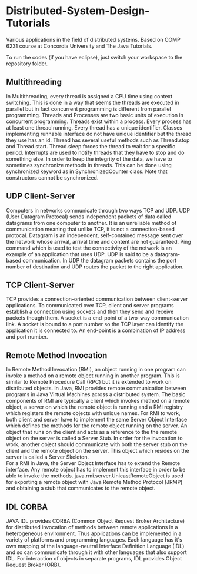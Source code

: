 Distributed-System-Design-Tutorials
===================================

Various applications in the field of distributed systems.
Based on COMP 6231 course at Concordia University and The Java Tutorials.

To run the codes (if you have eclipse), just switch your workspace to the repository folder.

Multithreading
--------------

In Multithreading, every thread is assigned a CPU time using context switching.
This is done in a way that seems the threads are executed in parallel but in fact 
concurrent programming is different from parallel programming.
Threads and Processes are two basic units of execution in concurrent programming.
Threads exist within a process. Every process has at least one thread running.
Every thread has a unique identifier. Classes implementing runnable interface do not have
unique identifier but the thread they use has an id.
Thread has several useful methods such as Thread.stop and Thread.start.
Thread.sleep forces the thread to wait for a specific period.
Interrupts are used to notify threads that they have to stop and do something else.
In order to keep the integrity of the data, we have to sometimes synchronize methods in threads.
This can be done using synchronized keyword as in SynchronizedCounter class. 
Note that constructors cannot be synchronized.

UDP Client-Server
-----------------

Computers in networks communicate through two ways TCP and UDP.
UDP (User Datagram Protocal) sends independent packets of data called datagrams from one
computer to another. It is an unreliable method of communication meaning that unlike TCP,
it is not a connection-based protocal. 
Datagram is an independent, self-contained message sent over the network whose arrival,
arrival time and content are not guaranteed.
Ping command which is used to test the connectivity of the network is an example of an 
application that uses UDP. UDP is said to be a datagram-based communication. In UDP the 
datagram packets contains the port number of destination and UDP routes the packet to the
right application.

TCP Client-Server
-----------------

TCP provides a connection-oriented communication between client-server applications.
To communicated over TCP, client and server programs establish a connection using sockets
and then they send and receive packets though them. A socket is a end-point of a two-way
communication link. A socket is bound to a port number so the TCP layer can identify the
application it is connected to. An end-point is a combination of IP address and port number.

Remote Method Invocation
------------------------

In Remote Method Invocation (RMI), an object running in one program can invoke a method on a remote object running in another program. This is
similar to Remote Procedure Call (RPC) but it is extended to work on distributed objects. In Java, RMI provides remote communication
between programs in Java Virtual Machines across a distributed system. 
The basic components of RMI are typically a client which invokes method on a remote object, a server on which the remote object is running
and a RMI registry which registers the remote objects with unique names. For RMI to work, both client and server have to implement the
same Server Object Interface which defines the methods for the remote object running on the server. An object that runs on the client and
acts as a reference to the the remote object on the server is called a Server Stub. In order for the invocation to work, another object should
communicate with both the server stub on the client and the remote object on the server. This object which resides on the server is called
a Server Skeleton.      
For a RMI in Java, the Server Object Interface has to extend the Remote interface. Any remote object has to implement this interface in order
to be able to invoke the methods.
java.rmi.server.UnicastRemoteObject is used for exporting a remote object with Java Remote Method Protocol (JRMP) and obtaining a stub that 
communicates to the remote object.

IDL CORBA
---------

JAVA IDL provides CORBA (Common Object Request Broker Architecture) for distributed invocation
of methods between remote applications in a heterogeneous environment. Thus applications can
be implemented in a variety of platforms and programming languages. 
Each language has it's own mapping of the language-neutral Interface Definition Language (IDL) 
and so can communicate through it with other languages that also support IDL.
For interaction of objects in separate programs, IDL provides Object Request Broker (ORB).
